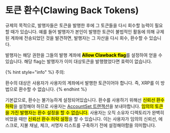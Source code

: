 # 토큰 환수(Clawing Back Tokens)

규제의 목적으로, 발행자들은 토큰을 발행한 후에 그 토큰들을 다시 회수할 능력이 필요할 때가 있습니다. 예를 들어 발행자가 본인이 발행한 토큰이 불법적인 활동에 의해 규제된 계좌에 전송되었던 것을 발견하면, 발행자는 그 자산을 다시 회수, 환수할 수 있습니다.

발행자는 해당 권한을 그들의 발행 계좌에 <mark style="background-color:yellow;">**Allow Clawback flag**</mark>를 설정하여 얻을 수 있습니다. 해당 flag는 발행자가 이미 대상토큰을 발행했었다면 효력이 없습니다.

{% hint style="info" %}
주의:

환수의 대상은 사용자가 사용자의 계좌에서 발행한 토큰이어야 합니다. 즉,  XRP를 이 방법으로 환수할 수 없습니다.
{% endhint %}

기본값으로, 환수는 불가능하게 설정되어있습니다. 환수를 사용하기 위해선 <mark style="background-color:yellow;">신뢰선 환수 허락</mark>을 설정해야 하므로 사용자는 [AccountSet 트랜잭션](../../references/xrp-ledger/undefined-1/undefined-1/accountset.md)을 보내야합니다. <mark style="background-color:yellow;">임의의 토큰을 가진 발행자는 환수 설정을 할 수 없습니다.</mark> 사용자는 오직 소유자 디렉토리가 완벽히 비었을 때만 <mark style="background-color:yellow;">신뢰선 환수 허락 설정</mark>을 할 수 있습니다. 이는 사용자가 임의의  신뢰선,  에스크로, 지불 채널, 체크, 서명자 리스트를 구축하기 전에 설정해야함을 의미합니다.
